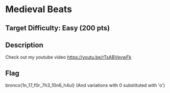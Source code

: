 # Medieval Beats

## Target Difficulty: Easy (200 pts)

## Description
Check out my youtube video
https://youtu.be/rTsABVevwFk

## Flag
bronco{1n_17_f0r_7h3_10n6_h4ul}
(And variations with 0 substituted with 'o')

